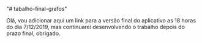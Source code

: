 "# tabalho-final-grafos" 


Olá, vou adicionar aqui um link para a versão final do aplicativo as 18 horas do dia 7/12/2019, mas continuarei desenvolvendo o trabalho depois do prazo final, obrigado.
